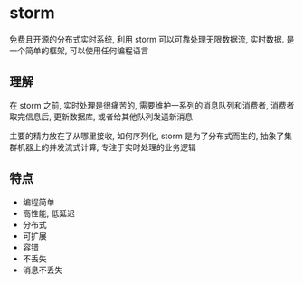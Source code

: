 # storm
免费且开源的分布式实时系统, 利用 storm 可以可靠处理无限数据流, 实时数据. 是一个简单的框架, 可以使用任何编程语言

## 理解
在 storm 之前, 实时处理是很痛苦的, 需要维护一系列的消息队列和消费者, 消费者取完信息后, 更新数据库, 或者给其他队列发送新消息
<p>
主要的精力放在了从哪里接收, 如何序列化, storm 是为了分布式而生的, 抽象了集群机器上的并发流式计算, 专注于实时处理的业务逻辑

## 特点
- 编程简单
- 高性能, 低延迟
- 分布式
- 可扩展
- 容错
- 不丢失
- 消息不丢失